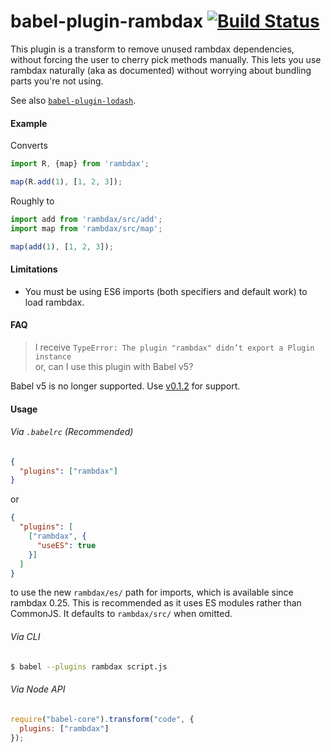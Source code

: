 babel-plugin-rambdax [![Build Status](https://travis-ci.org/megawac/babel-plugin-rambdax.svg?branch=master)](https://travis-ci.org/megawac/babel-plugin-rambdax)
==============

This plugin is a transform to remove unused rambdax dependencies, without forcing the user to cherry pick methods manually. This lets you use rambdax naturally (aka as documented) without worrying about bundling parts you're not using.

See also [`babel-plugin-lodash`](https://github.com/megawac/babel-plugin-lodash).

#### Example

Converts

```js
import R, {map} from 'rambdax';

map(R.add(1), [1, 2, 3]);
```

Roughly to 

```js
import add from 'rambdax/src/add';
import map from 'rambdax/src/map';

map(add(1), [1, 2, 3]);
```


#### Limitations

- You must be using ES6 imports (both specifiers and default work) to load rambdax.

#### FAQ

> I receive `TypeError: The plugin "rambdax" didn’t export a Plugin instance`<br>
> or, can I use this plugin with Babel v5?

Babel v5 is no longer supported. Use [v0.1.2](https://github.com/megawac/babel-plugin-rambdax/releases/tag/v0.1.2) for support.

#### Usage

###### Via `.babelrc` (Recommended)

```json
{
  "plugins": ["rambdax"]
}
```

or
```json
{
  "plugins": [
    ["rambdax", {
      "useES": true
    }]
  ]
}
```

to use the new `rambdax/es/` path for imports, which is available since rambdax 0.25. This is recommended as it uses ES modules rather than CommonJS. It defaults to `rambdax/src/` when omitted.

###### Via CLI

```sh
$ babel --plugins rambdax script.js
```

###### Via Node API

```javascript
require("babel-core").transform("code", {
  plugins: ["rambdax"]
});
```
